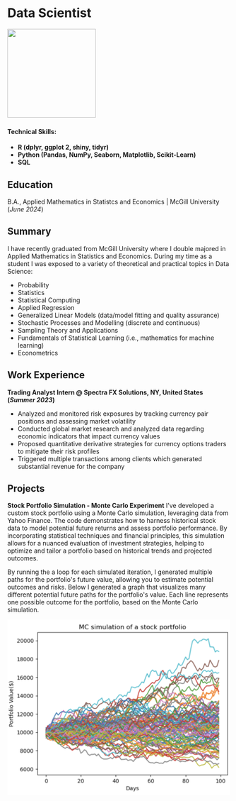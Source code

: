 # Data Scientist

<img width="200" height="200" src="assets/roundphoto.JPG">
    
#### Technical Skills: 
- **R (dplyr, ggplot 2, shiny, tidyr)**
- **Python (Pandas, NumPy, Seaborn, Matplotlib, Scikit-Learn)**
- **SQL**

## Education			        		
B.A., Applied Mathematics in Statistcs and Economics | McGill University (_June 2024_)

## Summary 
I have recently graduated from McGill University where I double majored in Applied Mathematics in Statistics and Economics. During my time as a student I was exposed to a variety of theoretical and practical topics in Data Science:

- Probability
- Statistics
- Statistical Computing 
- Applied Regression
- Generalized Linear Models (data/model fitting and quality assurance)
- Stochastic Processes and Modelling (discrete and continuous)
- Sampling Theory and Applications 
- Fundamentals of Statistical Learning (i.e., mathematics for machine learning)
- Econometrics

## Work Experience
**Trading Analyst Intern @ Spectra FX Solutions, NY, United States (_Summer 2023_)**
- Analyzed and monitored risk exposures by tracking currency pair positions and assessing market volatility
- Conducted global market research and analyzed data regarding economic indicators that impact currency values
- Proposed quantitative derivative strategies for currency options traders to mitigate their risk profiles
- Triggered multiple transactions among clients which generated substantial revenue for the company

## Projects
**Stock Portfolio Simulation - Monte Carlo Experiment**
I’ve developed a custom stock portfolio using a Monte Carlo simulation, leveraging data from Yahoo Finance. The code demonstrates how to harness historical stock data to model potential future returns and assess portfolio performance. By incorporating statistical techniques and financial principles, this simulation allows for a nuanced evaluation of investment strategies, helping to optimize and tailor a portfolio based on historical trends and projected outcomes. 

By running the a loop for each simulated iteration, I generated multiple paths for the portfolio's future value, allowing you to estimate potential outcomes and risks. Below I generated a graph that visualizes many different potential future paths for the portfolio's value. Each line represents one possible outcome for the portfolio, based on the Monte Carlo simulation.

![MC_sim](./assets/MC_sim.png)





